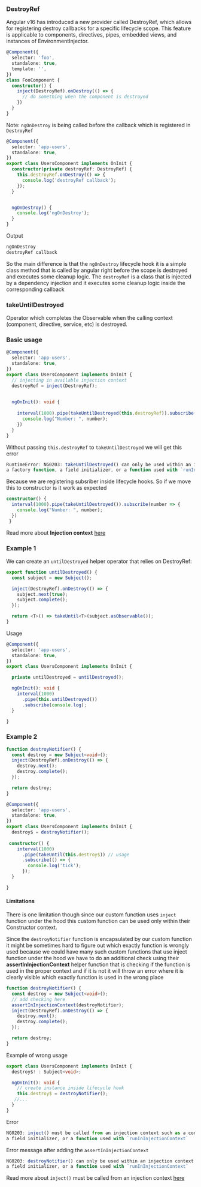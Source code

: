 
### DestroyRef
Angular v16 has introduced a new provider called DestroyRef, which allows for registering destroy callbacks for a specific lifecycle scope. This feature is applicable to components, directives, pipes, embedded views, and instances of EnvironmentInjector.

```ts
@Component({
  selector: 'foo',
  standalone: true,
  template: '',
})
class FooComponent {
  constructor() {
    inject(DestroyRef).onDestroy(() => {
      // do something when the component is destroyed
    })
  }
}
```

Note: `ngOnDestroy` is being called before the callback which is registered in `DestroyRef`

```ts
@Component({
  selector: 'app-users',
  standalone: true,
})
export class UsersComponent implements OnInit {
  constructor(private destroyRef: DestroyRef) {
    this.destroyRef.onDestroy(() => {
      console.log('destroyRef callback');
    });
  }


  ngOnDestroy() {
    console.log('ngOnDestroy');
  }
}
```

Output
```ts
ngOnDestroy
destroyRef callback
```

So the main difference is that the `ngOnDestroy` lifecycle hook it is a simple class method that is called by angular right before the scope  is destroyed and executes some cleanup logic.
The `destroyRef` is a class that is injected by a  dependency injection and it executes some cleanup logic inside the corresponding callback 

### takeUntilDestroyed

Operator which completes the Observable when the calling context (component, directive, service, etc) is destroyed.

### Basic usage

```ts
@Component({
  selector: 'app-users',
  standalone: true,
})
export class UsersComponent implements OnInit {
  // injecting in available injection context
  destroyRef = inject(DestroyRef);
  

  ngOnInit(): void {
    
    interval(1000).pipe(takeUntilDestroyed(this.destroyRef)).subscribe(number => {
      console.log("Number: ", number);
    })
  }
}
```

Without passing `this.destroyRef` to `takeUntilDestroyed` we will get this error

```js
RuntimeError: NG0203: takeUntilDestroyed() can only be used within an injection context such as a constructor
a factory function, a field initializer, or a function used with `runInInjectionContext`
```

Because we are registering subsriber inside lifecycle hooks. So if we move this to constructor is it work as expected

```ts
constructor() {
  interval(1000).pipe(takeUntilDestroyed()).subscribe(number => {
    console.log("Number: ", number);
  })
 }
```

Read more about **Injection context** [here](https://angular.dev/guide/di/dependency-injection-context)

### Example 1

We can create an `untilDestroyed` helper operator that relies on DestroyRef:
```ts
export function untilDestroyed() {
  const subject = new Subject();

  inject(DestroyRef).onDestroy(() => {
    subject.next(true);
    subject.complete();
  });

  return <T>() => takeUntil<T>(subject.asObservable());
}
```

Usage

```ts
@Component({
  selector: 'app-users',
  standalone: true,
})
export class UsersComponent implements OnInit {

  private untilDestroyed = untilDestroyed();

  ngOnInit(): void {
    interval(1000)
      .pipe(this.untilDestroyed())
      .subscribe(console.log);    
  }

}
```



### Example 2

```ts
function destroyNotifier() {
  const destroy = new Subject<void>();
  inject(DestroyRef).onDestroy(() => {
    destroy.next();
    destroy.complete();
  });

  return destroy;
}

@Component({
  selector: 'app-users',
  standalone: true,
})
export class UsersComponent implements OnInit {
  destroy$ = destroyNotifier();
 
 constructor() {
    interval(1000)
      .pipe(takeUntil(this.destroy$)) // usage
      .subscribe(() => {
        console.log('tick');
      });
  }

}

```

#### Limitations
There is one limitation though  since our custom function uses `inject` function under the hood this custom function can be used  only within their Constructor context.

Since the `destroyNotifier` function is encapsulated by our custom function  it might be sometimes hard to figure out which  exactly function is wrongly used because we could  have many such custom functions that use inject  
function under the hood we have to do an additional check using  their **assertInInjectionContext** helper function that is checking if the function is used in the  proper context and if it is not it will throw an  error where it is clearly visible which exactly  function is used in the wrong place

```ts
function destroyNotifier() {
  const destroy = new Subject<void>();
  // add checking here
  assertInInjectionContext(destroyNotifier);
  inject(DestroyRef).onDestroy(() => {
    destroy.next();
    destroy.complete();
  });

  return destroy;
}
```

Example of wrong usage

```ts
export class UsersComponent implements OnInit {
  destroy$! : Subject<void>;

  ngOnInit(): void {
    // create instance inside lifecycle hook
    this.destroy$ = destroyNotifier();
   //...
  }
}
```

Error
```js
NG0203: inject() must be called from an injection context such as a constructor, a factory function,
a field initializer, or a function used with `runInInjectionContext`
```

Error message after adding the `assertInInjectionContext`

```js
NG0203: destroyNotifier() can only be used within an injection context such as a constructor, a factory function,
a field initializer, or a function used with `runInInjectionContext`
```

Read more about `inject()` must be called from an injection context [here](https://angular.dev/errors/NG0203)
